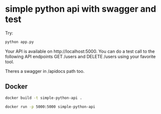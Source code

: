 # simple python api with swagger and test

Try:

```bash
python app.py
```

Your API is available on http://localhost:5000. You can do a test call to the following API endpoints GET /users and DELETE /users using your favorite tool.

Theres a swagger in /apidocs path too.

## Docker 

```bash
docker build -t simple-python-api .
```

```bash
docker run -p 5000:5000 simple-python-api
```